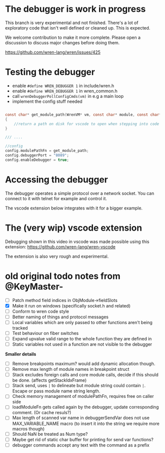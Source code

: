 
# The debugger is work in progress

This branch is very experimental and not finished.
There's a lot of exploratory code that isn't well defined or cleaned up.
This is expected.

We welcome contribution to make it more complete.
Please open a discussion to discuss major changes before doing them.

https://github.com/wren-lang/wren/issues/425

# Testing the debugger
- enable `#define WREN_DEBUGGER 1` in include/wren.h
- enable `#define WREN_DEBUGGER 1` in wren_common.h
- call `wrenDebuggerPollConfigCmds(vm)` in e.g a main loop
- implement the config stuff needed

```c

const char* get_module_path(WrenVM* vm, const char* module, const char* root) 
{
    //return a path on disk for vscode to open when stepping into code etc
}

/// ....

//config
config.modulePathFn = get_module_path;
config.debuggerPort = "8089";
config.enableDebugger = true;
```
  
# Accessing the debugger
The debugger operates a simple protocol over a network socket. 
You can connect to it with telnet for example and control it.

The vscode extension below integrates with it for a bigger example.

# The (very wip) vscode extension

Debugging shown in this video in vscode was made possible using this extension: 
https://github.com/wren-lang/wren-vscode

The extension is also very rough and experimental.

# old original todo notes from @KeyMaster-

- [ ] Patch method field indices in ObjModule->fieldSlots
- [x] Make it run on windows (specifically socket.h and related)
- [ ] Conform to wren code style
- [ ] Better naming of things and protocol messages
- [ ] Local variables which are only passed to other functions aren't being tracked
- [ ] Test behaviour on fiber switches 
- [ ] Expand upvalue valid range to the whole function they are defined in 
- [ ] Static variables not used in a function are not visible to the debugger 

**Smaller details**
- [ ] Remove breakpoints maximum? would add dynamic allocation though. 
- [ ] Remove max length of module names in breakpoint struct
- [ ] Stack excludes foreign calls and core module calls, decide if this should be done. (affects getStackIdxFrame)
- [ ] Stack send, uses `|` to delineate but module string could contain `|`. Escape or pass module name string length.
- [ ] Check memory management of modulePathFn, requires free on caller side 
- [ ] loadModuleFn gets called again by the debugger, update corresponding comment. (Or cache resuls?) 
- [ ] Max length of scanned var name in debuggerSendVar does not use MAX_VARIABLE_NAME macro (to insert it into the string we require more macros though) 
- [ ] Should NaN be treated as Num type? 
- [ ] Maybe get rid of static char buffer for printing for send var functions? 
- [ ] debugger commands accept any text with the command as a prefix 